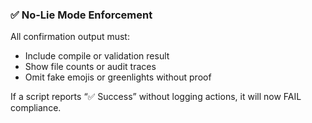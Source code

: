 ### ✅ No-Lie Mode Enforcement
All confirmation output must:
- Include compile or validation result
- Show file counts or audit traces
- Omit fake emojis or greenlights without proof

If a script reports “✅ Success” without logging actions, it will now FAIL compliance.
